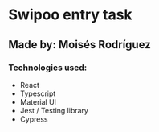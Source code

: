 # Swipoo entry task

## Made by: Moisés Rodríguez

### Technologies used:

- React
- Typescript
- Material UI
- Jest / Testing library
- Cypress
